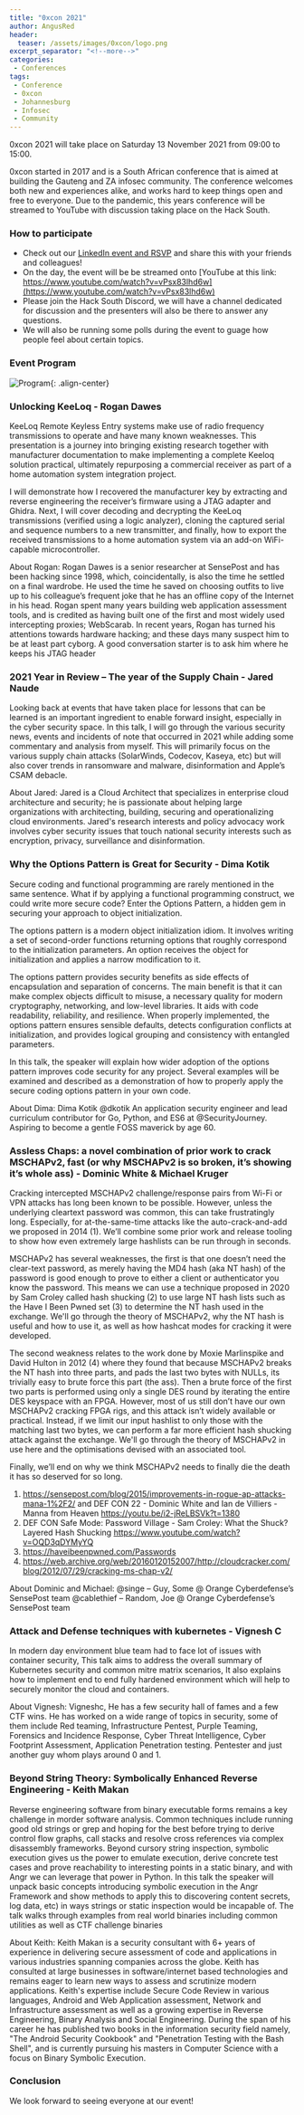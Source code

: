 ```yaml
---
title: "0xcon 2021"
author: AngusRed
header:
  teaser: /assets/images/0xcon/logo.png
excerpt_separator: "<!--more-->"
categories:
 - Conferences
tags:
 - Conference
 - 0xcon
 - Johannesburg
 - Infosec
 - Community
---
```


0xcon 2021 will take place on Saturday 13 November 2021 from 09:00 to 15:00.

0xcon started in 2017 and is a South African conference that is aimed at building the Gauteng and ZA infosec community. The conference welcomes both new and experiences alike, and works hard to keep things open and free to everyone. Due to the pandemic, this years conference will be streamed to YouTube with discussion taking place on the Hack South.

### How to participate
 
* Check out our [LinkedIn event and RSVP](https://www.linkedin.com/events/6859938708657844224/about/) and share this with your friends and colleagues!
* On the day, the event will be be streamed onto [YouTube at this link: https://www.youtube.com/watch?v=vPsx83lhd6w](https://www.youtube.com/watch?v=vPsx83lhd6w)
* Please join the Hack South Discord, we will have a channel dedicated for discussion and the presenters will also be there to answer any questions.
* We will also be running some polls during the event to guage how people feel about certain topics.

### Event Program
![Program](/assets/images/0xcon/2021program.jpg){: .align-center}  

### Unlocking KeeLoq - Rogan Dawes
KeeLoq Remote Keyless Entry systems make use of radio frequency transmissions to operate and have many known weaknesses. This presentation is a journey into bringing existing research together with manufacturer documentation to make implementing a complete Keeloq solution practical, ultimately repurposing a commercial receiver as part of a home automation system integration project.

I will demonstrate how I recovered the manufacturer key by extracting and reverse engineering the receiver’s firmware using a JTAG adapter and Ghidra. Next, I will cover decoding and decrypting the KeeLoq transmissions (verified using a logic analyzer), cloning the captured serial and sequence numbers to a new transmitter, and finally, how to export the received transmissions to a home automation system via an add-on WiFi-capable microcontroller. 

About Rogan:
Rogan Dawes is a senior researcher at SensePost and has been hacking since 1998, which, coincidentally, is also the time he settled on a final wardrobe. He used the time he saved on choosing outfits to live up to his colleague’s frequent joke that he has an offline copy of the Internet in his head. Rogan spent many years building web application assessment tools, and is credited as having built one of the first and most widely used intercepting proxies; WebScarab. In recent years, Rogan has turned his attentions towards hardware hacking; and these days many suspect him to be at least part cyborg. A good conversation starter is to ask him where he keeps his JTAG header

### 2021 Year in Review – The year of the Supply Chain - Jared Naude
Looking back at events that have taken place for lessons that can be learned is an important ingredient to enable forward insight, especially in the cyber security space. In this talk, I will go through the various security news, events and incidents of note that occurred in 2021 while adding some commentary and analysis from myself. This will primarily focus on the various supply chain attacks (SolarWinds, Codecov, Kaseya, etc) but will also cover trends in ransomware and malware, disinformation and Apple’s CSAM debacle.

About Jared:
Jared is a Cloud Architect that specializes in enterprise cloud architecture and security; he is passionate about helping large organizations with architecting, building, securing and operationalizing cloud environments. Jared's research interests and policy advocacy work involves cyber security issues that touch national security interests such as encryption, privacy, surveillance and disinformation.

### Why the Options Pattern is Great for Security - Dima Kotik
Secure coding and functional programming are rarely mentioned in the same sentence. What if by applying a functional programming construct, we could write more secure code? Enter the Options Pattern, a hidden gem in securing your approach to object initialization.

The options pattern is a modern object initialization idiom. It involves writing a set of second-order functions returning options that roughly correspond to the initialization parameters. An option receives the object for initialization and applies a narrow modification to it.

The options pattern provides security benefits as side effects of encapsulation and separation of concerns. The main benefit is that it can make complex objects difficult to misuse, a necessary quality for modern cryptography, networking, and low-level libraries. It aids with code readability, reliability, and resilience. When properly implemented, the options pattern ensures sensible defaults, detects configuration conflicts at initialization, and provides logical grouping and consistency with entangled parameters.

In this talk, the speaker will explain how wider adoption of the options pattern improves code security for any project. Several examples will be examined and described as a demonstration of how to properly apply the secure coding options pattern in your own code.

About Dima:
Dima Kotik @dkotik An application security engineer and lead curriculum contributor for Go, Python, and ES6 at @SecurityJourney. Aspiring to become a gentle FOSS maverick by age 60.

### Assless Chaps: a novel combination of prior work to crack MSCHAPv2, fast (or why MSCHAPv2 is so broken, it’s showing it’s whole ass) - Dominic White & Michael Kruger
Cracking intercepted MSCHAPv2 challenge/response pairs from Wi-Fi or VPN attacks has long been known to be possible. However, unless the underlying cleartext password was common, this can take frustratingly long. Especially, for at-the-same-time attacks like the auto-crack-and-add we proposed in 2014 (1).  We’ll combine some prior work and release tooling to show how even extremely large hashlists can be run through in seconds. 

MSCHAPv2 has several weaknesses, the first is that one doesn’t need the clear-text password, as merely having the MD4 hash (aka NT hash) of the password is good enough to prove to either a client or authenticator you know the password. This means we can use a technique proposed in 2020 by Sam Croley called hash shucking (2) to use large NT hash lists such as the Have I Been Pwned set (3) to determine the NT hash used in the exchange. We'll go through the theory of MSCHAPv2, why the NT hash is useful and how to use it, as well as how hashcat modes for cracking it were developed.

The second weakness relates to the work done by Moxie Marlinspike and David Hulton in 2012 (4) where they found that because MSCHAPv2 breaks the NT hash into three parts, and pads the last two bytes with NULLs, its trivially easy to brute force this part (the ass). Then a brute force of the first two parts is performed using only a single DES round by iterating the entire DES keyspace with an FPGA. However, most of us still don’t have our own MSCHAPv2 cracking FPGA rigs, and this attack isn’t widely available or practical. Instead, if we limit our input hashlist to only those with the matching last two bytes, we can perform a far more efficient hash shucking attack against the exchange. We'll go through the theory of MSCHAPv2 in use here and the optimisations devised with an associated tool.

Finally, we’ll end on why we think MSCHAPv2 needs to finally die the death it has so deserved for so long.

1) https://sensepost.com/blog/2015/improvements-in-rogue-ap-attacks-mana-1%2F2/ and DEF CON 22 - Dominic White and Ian de Villiers - Manna from Heaven https://youtu.be/i2-jReLBSVk?t=1380
2) DEF CON Safe Mode: Password Village - Sam Croley: What the Shuck? Layered Hash Shucking https://www.youtube.com/watch?v=OQD3qDYMyYQ
3) https://haveibeenpwned.com/Passwords
4) https://web.archive.org/web/20160120152007/http://cloudcracker.com/blog/2012/07/29/cracking-ms-chap-v2/

About Dominic and Michael:
@singe – Guy, Some @ Orange Cyberdefense’s SensePost team
@cablethief – Random, Joe @ Orange Cyberdefense’s SensePost team

### Attack and Defense techniques with kubernetes - Vignesh C
In modern day environment blue team had to face lot of issues with container security, This talk aims to address the overall summary of Kubernetes security and common mitre matrix scenarios, It also explains how to implement end to end fully hardened environment which will help to securely monitor the cloud and containers.

About Vignesh:
Vigneshc, He has a few security hall of fames and a few CTF wins. He has worked on a wide range of topics in security, some of them include Red teaming, Infrastructure Pentest, Purple Teaming, Forensics and Incidence Response, Cyber Threat Intelligence, Cyber Footprint Assessment, Application Penetration testing.
Pentester and just another guy whom plays around 0 and 1.

### Beyond String Theory: Symbolically Enhanced Reverse Engineering - Keith Makan
Reverse engineering software from binary executable forms remains a key challenge in morder software analysis. Common techniques include running good old strings or grep and hoping for the best before trying to derive control flow graphs, call stacks and resolve cross references via complex disassembly frameworks. Beyond cursory string inspection, symbolic  execution gives us the power to emulate execution, derive concrete test cases and prove reachability to interesting points in a static binary, and with Angr we can leverage that power in Python. In this talk the speaker will unpack basic concepts introducing symbolic execution in the Angr Framework and show methods to apply this to discovering content  secrets, log data, etc) in ways strings or static inspection would be incapable of. The talk walks through examples from real world binaries including common utilities as well as CTF challenge binaries

About Keith:
Keith Makan is a security consultant with 6+ years of experience in delivering secure assessment of code and applications in various industries spanning companies across the globe. Keith has consulted at large businesses in software/internet based technologies and remains eager to learn new ways to assess and scrutinize modern 
applications. Keith's expertise include Secure Code Review in various languages, Android and Web Application assessment, Network and Infrastructure assessment as well as a growing expertise in Reverse Engineering, Binary Analysis and Social Engineering. During the span of his career he has published two books in the information security field namely, "The Android Security Cookbook" and "Penetration Testing with the Bash Shell", and is currently pursuing his masters in Computer Science with a focus on Binary Symbolic Execution.


### Conclusion
We look forward to seeing everyone at our event!